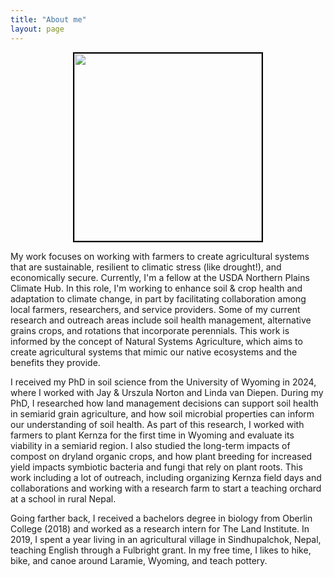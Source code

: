 ```yaml
---
title: "About me"
layout: page
---
```


<!--CSS styling-->
<style>
  .image-border {border: 2px solid black;}
</style>

<style>
h1, h2, h3 {text-align: center;}
</style>

<img src="images/profile3.jpg" width="300" class="image-border" 
style="display: block; margin: 0 auto;">

My work focuses on working with farmers to create agricultural systems that are sustainable, resilient to climatic stress (like drought!), and economically secure. Currently, I'm a fellow at the USDA Northern Plains Climate Hub. In this role, I'm working to enhance soil & crop health and adaptation to climate change, in part by facilitating collaboration among local farmers, researchers, and service providers. Some of my current research and outreach areas include soil health management, alternative grains crops, and rotations that incorporate perennials. This work is informed by the concept of Natural Systems Agriculture, which aims to create agricultural systems that mimic our native ecosystems and the benefits they provide. 


I received my PhD in soil science from the University of Wyoming in 2024, where I worked with Jay & Urszula Norton and Linda van Diepen. During my PhD, I researched how land management decisions can support soil health in semiarid grain agriculture, and how soil microbial properties can inform our understanding of soil health. As part of this research, I worked with farmers to plant Kernza for the first time in Wyoming and evaluate its viability in a semiarid region. I also studied the long-term impacts of compost on dryland organic crops, and how plant breeding for increased yield impacts symbiotic bacteria and fungi that rely on plant roots. This work including a lot of outreach, including organizing Kernza field days and collaborations and working with a research farm to start a teaching orchard at a school in rural Nepal.


Going farther back, I received a bachelors degree in biology from Oberlin College (2018) and worked as a research intern for The Land Institute. In 2019, I spent a year living in an agricultural village in Sindhupalchok, Nepal, teaching English through a Fulbright grant. In my free time, I likes to hike, bike, and canoe around Laramie, Wyoming, and teach pottery.
